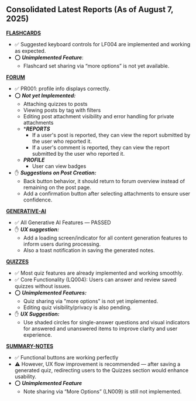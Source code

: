 ## Consolidated Latest Reports (As of August 7, 2025)

[**FLASHCARDS**](./flashcards/aug-07-25.md)
- ✅ Suggested keyboard controls for LF004 are implemented and working as expected.
- ⭕ ***Unimplemented Feature***: 
    - Flashcard set sharing via “more options” is not yet available.

[**FORUM**](./forums/aug-7-25.md)
- ✅ PR001: profile info displays correctly.
- ⭕ ***Not yet Implemented:***
    - Attaching quizzes to posts
    - Viewing posts by tag with filters
    - Editing post attachment visibility and error handling for private attachments
    - ****REPORTS***
        - If a user's post is reported, they can view the report submitted by the user who reported it.
        - If a user's comment is reported, they can view the report submitted by the user who reported it.
    - ***PROFILE***
        - User can view badges
- ✋ ***Suggestions on Post Creation:***
    - Back button behavior, it should return to forum overview instead of remaining on the post page.
    - Add a confirmation button after selecting attachments to ensure user confidence.

[**GENERATIVE-AI**](./generative-ai/aug-7-25.md)
- ✅ All Generative AI Features — PASSED
- ✋ ***UX suggestion:***
    - Add a loading screen/indicator for all content generation features to inform users during processing. 
    - Also a toast notification in saving the generated notes.

[**QUIZZES**](./quizzes/aug-4-25.md)
- ✅ Most quiz features are already implemented and working smoothly.
- ✅ Core Functionality (LQ004): Users can answer and review saved quizzes without issues.
- ⭕ ***Unimplemented Features:***
    - Quiz sharing via "more options" is not yet implemented.
    - Editing quiz visibility/privacy is also pending.
- ✋ ***UX Suggestion:*** 
    - Use shaded circles for single-answer questions and visual indicators for answered and unanswered items to improve clarity and user experience.

[**SUMMARY-NOTES**](./summary-notes/aug-07-25.md)
- ✅ Functional buttons are working perfectly
- ⚠️ However, UX flow improvement is recommended — after saving a generated quiz, redirecting users to the Quizzes section would enhance usability.
- ⭕ ***Unimplemented Feature*** 
    - Note sharing via “More Options” (LN009) is still not implemented.